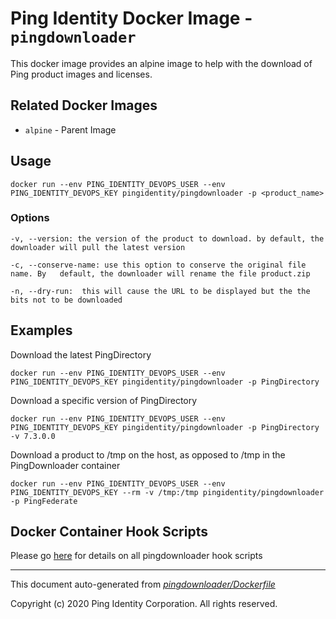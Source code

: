 
# Ping Identity Docker Image - `pingdownloader`

This docker image provides an alpine image to help with the download of
Ping product images and licenses.

## Related Docker Images
- `alpine` - Parent Image

## Usage
```shell
docker run --env PING_IDENTITY_DEVOPS_USER --env PING_IDENTITY_DEVOPS_KEY pingidentity/pingdownloader -p <product_name>
```
### Options
```shell
-v, --version: the version of the product to download. by default, the downloader will pull the latest version

-c, --conserve-name: use this option to conserve the original file name. By   default, the downloader will rename the file product.zip

-n, --dry-run:	this will cause the URL to be displayed but the the bits not to be downloaded

```
## Examples
Download the latest PingDirectory
```
docker run --env PING_IDENTITY_DEVOPS_USER --env PING_IDENTITY_DEVOPS_KEY pingidentity/pingdownloader -p PingDirectory
```

Download a specific version of PingDirectory
```
docker run --env PING_IDENTITY_DEVOPS_USER --env PING_IDENTITY_DEVOPS_KEY pingidentity/pingdownloader -p PingDirectory -v 7.3.0.0
```

Download a product to /tmp on the host, as opposed to /tmp in the PingDownloader container
```
docker run --env PING_IDENTITY_DEVOPS_USER --env PING_IDENTITY_DEVOPS_KEY --rm -v /tmp:/tmp pingidentity/pingdownloader -p PingFederate
```
## Docker Container Hook Scripts
Please go [here](https://github.com/pingidentity/pingidentity-devops-getting-started/tree/master/docs/docker-images/pingdownloader/hooks/README.md) for details on all pingdownloader hook scripts

---
This document auto-generated from _[pingdownloader/Dockerfile](https://github.com/pingidentity/pingidentity-docker-builds/blob/master/pingdownloader/Dockerfile)_

Copyright (c) 2020 Ping Identity Corporation. All rights reserved.

